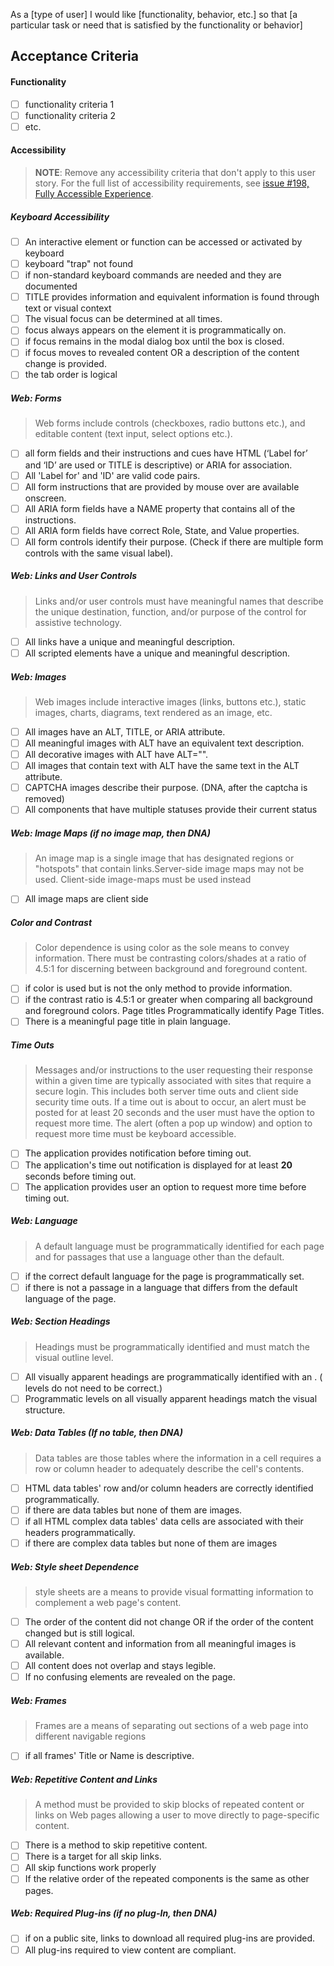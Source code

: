 As a [type of user] I would like [functionality, behavior, etc.] so that [a particular task or need that is satisfied by the functionality or behavior]

## Acceptance Criteria

#### Functionality

- [ ] functionality criteria 1
- [ ] functionality criteria 2
- [ ] etc.

#### Accessibility

> **NOTE**: Remove any accessibility criteria that don't apply to this user story.  For the full list of accessibility requirements, see [issue #198, Fully Accessible Experience](#198).

##### Keyboard Accessibility

- [ ] An interactive element or function can be accessed or activated by keyboard
- [ ] keyboard "trap" not found
- [ ] if non-standard keyboard commands are needed and they are documented
- [ ] TITLE provides information and equivalent information is found through text or visual context
- [ ] The visual focus can be determined at all times.
- [ ] focus always appears on the element it is programmatically on.
- [ ] if focus remains in the modal dialog box until the box is closed.
- [ ] if focus moves to revealed content OR a description of the content change is provided.
- [ ] the tab order is logical

##### Web: Forms

> Web forms include controls (checkboxes, radio buttons etc.), and editable content (text input, select options etc.).

- [ ] all form fields and their instructions and cues have HTML (‘Label for’ and ‘ID’ are used or TITLE is descriptive) or ARIA for association.
- [ ] All 'Label for' and 'ID' are valid code pairs.
- [ ] All form instructions that are provided by mouse over are available onscreen.
- [ ] All ARIA form fields have a NAME property that contains all of the instructions.
- [ ] All ARIA form fields have correct Role, State, and Value properties.
- [ ] All form controls identify their purpose. (Check if there are multiple form controls with the same visual label).

##### Web: Links and User Controls

> Links and/or user controls must have meaningful names that describe the unique destination, function, and/or purpose of the control for assistive technology.

- [ ] All links have a unique and meaningful description.
- [ ] All scripted elements have a unique and meaningful description.

##### Web: Images

> Web images include interactive images (links, buttons etc.), static images, charts, diagrams, text rendered as an image, etc. 

- [ ] All images have an ALT, TITLE, or ARIA attribute. 
- [ ] All meaningful images with ALT have an equivalent text description.
- [ ] All decorative images with ALT have ALT="". 
- [ ] All images that contain text with ALT have the same text in the ALT attribute.
- [ ] CAPTCHA images describe their purpose. (DNA, after the captcha is removed)
- [ ] All components that have multiple statuses provide their current status

##### Web: Image Maps (if no image map, then DNA)

> An image map is a single image that has designated regions or "hotspots" that contain links.Server-side image maps may not be used. Client-side image-maps must be used instead

- [ ] All image maps are client side

##### Color and Contrast

> Color dependence is using color as the sole means to convey information. There must be contrasting colors/shades at a ratio of 4.5:1 for discerning between background and foreground content.

- [ ] if color is used but is not the only method to provide information.
- [ ] if the contrast ratio is 4.5:1 or greater when comparing all background and foreground colors.
Page titles Programmatically identify Page Titles.
- [ ] There is a meaningful page title in plain language.

##### Time Outs

> Messages and/or instructions to the user requesting their response within a given time are typically associated with sites that require a secure login. This includes both server time outs and client side security time outs. If a time out is about to occur, an alert must be posted for at least 20 seconds and the user must have the option to request more time. The alert (often a pop up window) and option to request more time must be keyboard accessible.

- [ ] The application provides notification before timing out.
- [ ] The application's time out notification is displayed for at least **20** seconds before timing out.
- [ ] The application provides user an option to request more time before timing out.

##### Web: Language

> A default language must be programmatically identified for each page and for passages that use a language other than the default.

- [ ] if the correct default language for the page is programmatically set.
- [ ] if there is not a passage in a language that differs from the default language of the page.

##### Web: Section Headings

> Headings must be programmatically identified and must match the visual outline level.

- [ ] All visually apparent headings are programmatically identified with an <H>. (<H> levels do not need to be correct.) 
- [ ] Programmatic <H> levels on all visually apparent headings match the visual structure.

##### Web: Data Tables (If no table, then DNA)

> Data tables are those tables where the information in a cell requires a row or column header to adequately describe the cell's contents.

- [ ] HTML data tables' row and/or column headers are correctly identified programmatically.
- [ ] if there are data tables but none of them are images.
- [ ] if all HTML complex data tables' data cells are associated with their headers programmatically. 
- [ ] if there are complex data tables but none of them are images

##### Web: Style sheet Dependence

> style sheets are a means to provide visual formatting information to complement a web page's content.

- [ ] The order of the content did not change OR if the order of the content changed but is still logical.
- [ ] All relevant content and information from all meaningful images is available.
- [ ] All content does not overlap and stays legible.
- [ ] If no confusing elements are revealed on the page.

##### Web: Frames

> Frames are a means of separating out sections of a web page into different navigable regions

- [ ] if all frames' Title or Name is descriptive.

##### Web: Repetitive Content and Links

> A method must be provided to skip blocks of repeated content or links on Web pages allowing a user to move directly to page-specific content.

- [ ] There is a method to skip repetitive content.
- [ ] There is a target for all skip links.
- [ ] All skip functions work properly
- [ ] If the relative order of the repeated components is the same as other pages.

##### Web: Required Plug-ins (if no plug-In, then DNA)

- [ ] if on a public site, links to download all required plug-ins are provided.
- [ ] All plug-ins required to view content are compliant.
